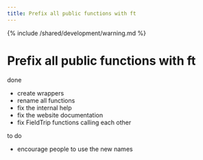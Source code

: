 ```yaml
---
title: Prefix all public functions with ft
---
```


{% include /shared/development/warning.md %}

# Prefix all public functions with ft

done

- create wrappers
- rename all functions
- fix the internal help
- fix the website documentation
- fix FieldTrip functions calling each other

to do

- encourage people to use the new names
